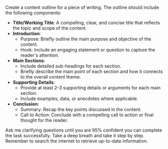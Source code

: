 Create a content outline for a piece of writing. The outline should include the following components:

- **Title/Working Title**: A compelling, clear, and concise title that reflects the topic and scope of the content.
- **Introduction**: 
  - Purpose: Briefly outline the main purpose and objective of the content.
  - Hook: Include an engaging statement or question to capture the reader's attention.
- **Main Sections**: 
  - Include detailed sub-headings for each section.
  - Briefly describe the main point of each section and how it connects to the overall content theme.
- **Supporting Details**:
  - Provide at least 2-3 supporting details or arguments for each main section.
  - Include examples, data, or anecdotes where applicable.
- **Conclusion**:
  - Summary: Recap the key points discussed in the content.
  - Call to Action: Conclude with a compelling call to action or final thought for the reader.

Ask me clarifying questions until you are 95% confident you can complete the task successfully. Take a deep breath and take it step by step. Remember to search the internet to retrieve up-to-date information.